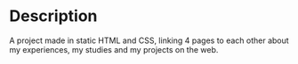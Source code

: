 # Description

A project made in static HTML and CSS, linking 4 pages to each other about my experiences, my studies and my projects on the web.
